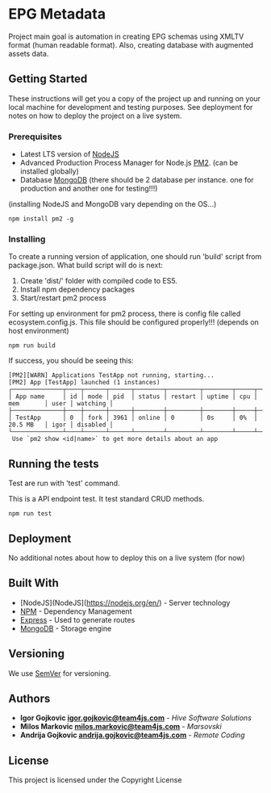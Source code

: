 # EPG Metadata

Project main goal is automation in creating EPG schemas using XMLTV format (human readable format). Also, creating database with augmented assets data.

## Getting Started

These instructions will get you a copy of the project up and running on your local machine for development and testing purposes. See deployment for notes on how to deploy the project on a live system.

### Prerequisites

- Latest LTS version of [NodeJS](https://nodejs.org/en/)
- Advanced Production Process Manager for Node.js [PM2](https://pm2.io/runtime/). (can be installed globally)
- Database [MongoDB](https://www.mongodb.com/) (there should be 2 database per instance. one for production and another one for testing!!!)

(installing NodeJS and MongoDB vary depending on the OS...)

```
npm install pm2 -g
```

### Installing

To create a running version of application, one should run 'build' script from package.json.
What build script will do is next:

1. Create 'dist/' folder with compiled code to ES5.
2. Install npm dependency packages
3. Start/restart pm2 process

For setting up environment for pm2 process, there is config file called ecosystem.config.js. This file should be configured properly!!! (depends on host environment)

```
npm run build
```

If success, you should be seeing this:
```
[PM2][WARN] Applications TestApp not running, starting...
[PM2] App [TestApp] launched (1 instances)
┌──────────────┬────┬──────┬──────┬────────┬─────────┬────────┬─────┬───────────┬──────┬──────────┐
│ App name     │ id │ mode │ pid  │ status │ restart │ uptime │ cpu │ mem       │ user │ watching │
├──────────────┼────┼──────┼──────┼────────┼─────────┼────────┼─────┼───────────┼──────┼──────────┤
│ TestApp      │ 0  │ fork │ 3961 │ online │ 0       │ 0s     │ 0%  │ 20.5 MB   │ igor │ disabled │
└──────────────┴────┴──────┴──────┴────────┴─────────┴────────┴─────┴───────────┴──────┴──────────┘
 Use `pm2 show <id|name>` to get more details about an app
```

## Running the tests

Test are run with 'test' command.

This is a API endpoint test. It test standard CRUD methods.

```
npm run test
```

## Deployment

No additional notes about how to deploy this on a live system (for now)

## Built With

* [NodeJS](NodeJS](https://nodejs.org/en/) - Server technology
* [NPM](https://www.npmjs.com/) - Dependency Management
* [Express](https://expressjs.com/) - Used to generate routes
* [MongoDB](https://www.mongodb.com/) - Storage engine

## Versioning

We use [SemVer](http://semver.org/) for versioning.

## Authors

* **Igor Gojkovic <igor.gojkovic@team4js.com>** - *Hive Software Solutions*
* **Milos Markovic <milos.markovic@team4js.com>** - *Marsovski*
* **Andrija Gojkovic <andrija.gojkovic@team4js.com>** - *Remote Coding*

## License

This project is licensed under the Copyright License


